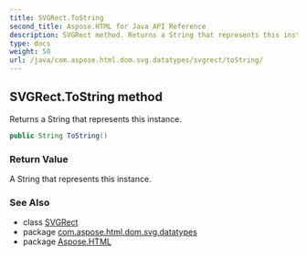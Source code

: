 ```yaml
---
title: SVGRect.ToString
second_title: Aspose.HTML for Java API Reference
description: SVGRect method. Returns a String that represents this instance
type: docs
weight: 50
url: /java/com.aspose.html.dom.svg.datatypes/svgrect/toString/
---
```

## SVGRect.ToString method

Returns a String that represents this instance.

```java
public String ToString()
```

### Return Value

A String that represents this instance.

### See Also

* class [SVGRect](../)
* package [com.aspose.html.dom.svg.datatypes](../../svgrect/)
* package [Aspose.HTML](../../../)
